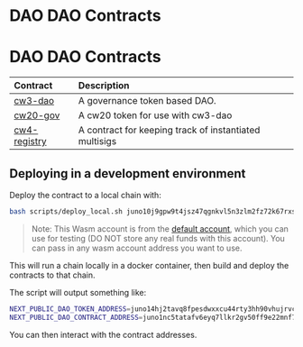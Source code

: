 # DAO DAO Contracts

# DAO DAO Contracts

| Contract                              | Description                                            |
|:--------------------------------------|:-------------------------------------------------------|
| [cw3-dao](contracts/cw3-dao)          | A governance token based DAO.                          |
| [cw20-gov](contract/cw20-gov)         | A cw20 token for use with cw3-dao                      |
| [cw4-registry](contract/cw4-registry) | A contract for keeping track of instantiated multisigs |

## Deploying in a development environment

Deploy the contract to a local chain with:

``` sh
bash scripts/deploy_local.sh juno10j9gpw9t4jsz47qgnkvl5n3zlm2fz72k67rxsg
```

> Note: This Wasm account is from the [default account](default-account.txt), which you can use for testing (DO NOT store any real funds with this account). You can pass in any wasm account address you want to use.

This will run a chain locally in a docker container, then build and deploy the contracts to that chain.

The script will output something like:

``` sh
NEXT_PUBLIC_DAO_TOKEN_ADDRESS=juno14hj2tavq8fpesdwxxcu44rty3hh90vhujrvcmstl4zr3txmfvw9skjuwg8 # CW20 Contract
NEXT_PUBLIC_DAO_CONTRACT_ADDRESS=juno1nc5tatafv6eyq7llkr2gv50ff9e22mnf70qgjlv737ktmt4eswrq68ev2p # CW_DAO Contract
```

You can then interact with the contract addresses.
